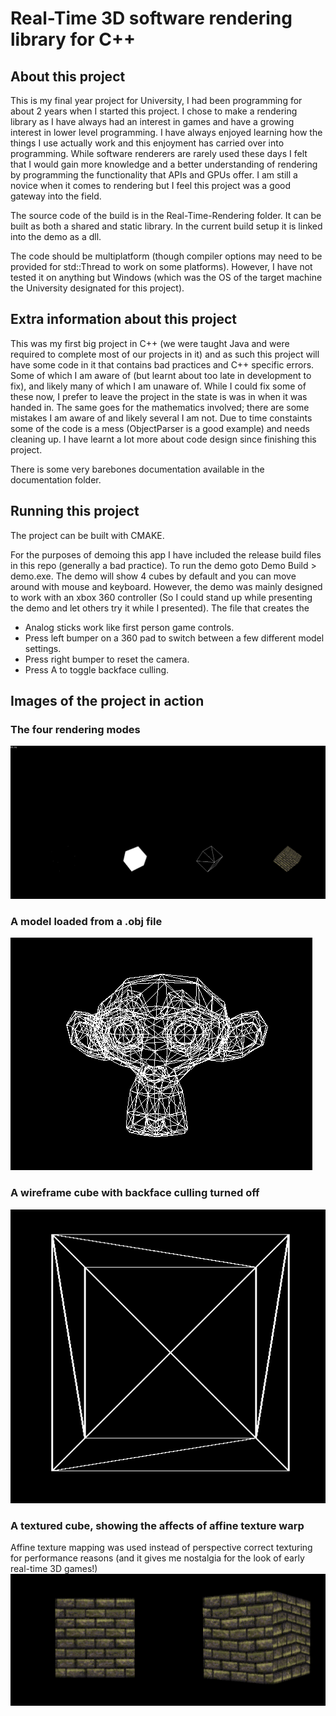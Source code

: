 # Real-Time 3D software rendering library for C++
## About this project 
This is my final year project for University, I had been programming for about 2 years when I started this project. I chose to make a rendering library as I have always had an interest in games and have a growing interest in lower level programming. I have always enjoyed learning how the things I use actually work and this enjoyment has carried over into programming. While software renderers are rarely used these days I felt that I would gain more knowledge and a better understanding of rendering by programming the functionality that APIs and GPUs offer. I am still a novice when it comes to rendering but I feel this project was a good gateway into the field.

The source code of the build is in the Real-Time-Rendering folder. It can be built as both a shared and static library. In the current build setup it is linked into the demo as a dll.

The code should be multiplatform (though compiler options may need to be provided for std::Thread to work on some platforms). However, I have not tested it on anything but Windows (which was the OS of the target machine the University  designated for this project).

## Extra information about this project 
This was my first big project in C++ (we were taught Java and were required to complete most of our projects in it) and as such this project will have some code in it that contains bad practices and C++ specific errors. Some of which I am aware of (but learnt about too late in development to fix), and likely many of which I am unaware of. While I could fix some of these now, I prefer to leave the project in the state is was in when it was handed in. The same goes for the mathematics involved; there are some mistakes I am aware of and likely several I am not. Due to time constaints some of the code is a mess (ObjectParser is a good example) and needs cleaning up. I have learnt a lot more about code design since finishing this project.

There is some very barebones documentation available in the documentation folder.

## Running this project
The project can be built with CMAKE.

For the purposes of demoing this app I have included the release build files in this repo (generally a bad practice). To run the demo goto Demo Build > demo.exe. The demo will show 4 cubes by default and you can move around with mouse and keyboard. However, the demo was mainly designed to work with an xbox 360 controller (So I could stand up while presenting the demo and let others try it while I presented). The file that creates the 

* Analog sticks work like first person game controls.
* Press left bumper on a 360 pad to switch between a few different model settings. 
* Press right bumper to reset the camera.
* Press A to toggle backface culling.

## Images of the project in action
### The four rendering modes
![](./MDimages/4cube.png)
### A model loaded from a .obj file
![](./MDimages/suzz.png)
### A wireframe cube with backface culling turned off
![](./MDimages/Cube.png)
### A textured cube, showing the affects of affine texture warp
Affine texture mapping was used instead of perspective correct texturing for performance reasons (and it gives me nostalgia for the look of early real-time 3D games!)
![](./MDimages/btexwarp.png)
